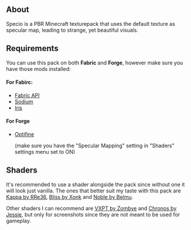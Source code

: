 <h2>About</h2>

Specio is a PBR Minecraft texturepack that uses the default texture as specular map, leading to strange, yet beautiful visuals.

<h2>Requirements</h2>

You can use this pack on both <b>Fabric</b> and <b>Forge</b>, however make sure you have those mods installed:

<h4>For Fabirc:</h4>

 <ul>
  <li><a href="https://modrinth.com/mod/fabric-api">Fabric API</a></li>
  <li><a href="https://modrinth.com/mod/sodium">Sodium</a></li>
  <li><a href="https://modrinth.com/mod/iris">Iris</a></li>
 </ul>

<h4>For Forge</h4>
 <ul>
  <li><a href="https://www.optifine.net/home">Optifine</a><br><p>(make sure you have the "Specular Mapping" setting in "Shaders" settings menu set to ON)</p></li>
</ul>

<h2>Shaders</h2>

<p>It's recommended to use a shader alongside the pack since without one it will look just vanilla.
The ones that better suit my taste with this pack are <a href="https://modrinth.com/shader/kappa-shader">Kappa by RRe36</a>, <a href="https://modrinth.com/shader/bliss-shader">Bliss by Xonk</a> and <a href="https://modrinth.com/shader/noble">Noble by Belmu</a>.</p>
<p>Other shaders I can recommend are <a href="https://wiki.shaderlabs.org/wiki/Shaderpacks">VXPT by Zombye</a> and <a href="https://www.patreon.com/posts/55469048">Chronos by Jessie</a>, but only for screenshots since they are not meant to be used for gameplay.</p>
